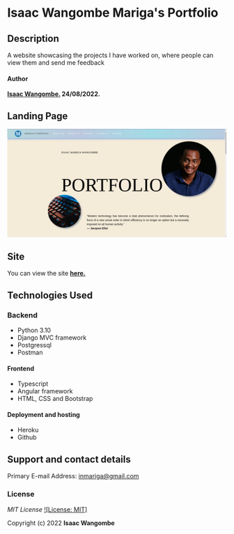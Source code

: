 # Isaac Wangombe Mariga's Portfolio

## Description

A website showcasing the projects I have worked on, where people can view them and send me feedback

#### Author

**[Isaac Wangombe.](https://github.com/isaacmariga) 24/08/2022.**

## Landing Page

![Alt text](/src/assets/images/port.png)

## Site

You can view the site **[here.](https://isaacwangombe.github.io/Wangombe-Portfolio/)**

## Technologies Used

### Backend

- Python 3.10
- Django MVC framework
- Postgressql
- Postman

#### Frontend

- Typescript
- Angular framework
- HTML, CSS and Bootstrap

#### Deployment and hosting

- Heroku
- Github

## Support and contact details

Primary E-mail Address: inmariga@gmail.com

### License

_MIT License_ [![License: MIT]](license/MIT)

Copyright (c) 2022 **Isaac Wangombe**
